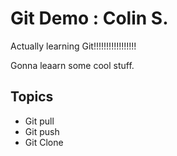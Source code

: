 # Git Demo : Colin S. 

Actually learning Git!!!!!!!!!!!!!!!!!

Gonna leaarn some cool stuff.

## Topics
- Git pull
- Git push
- Git Clone


